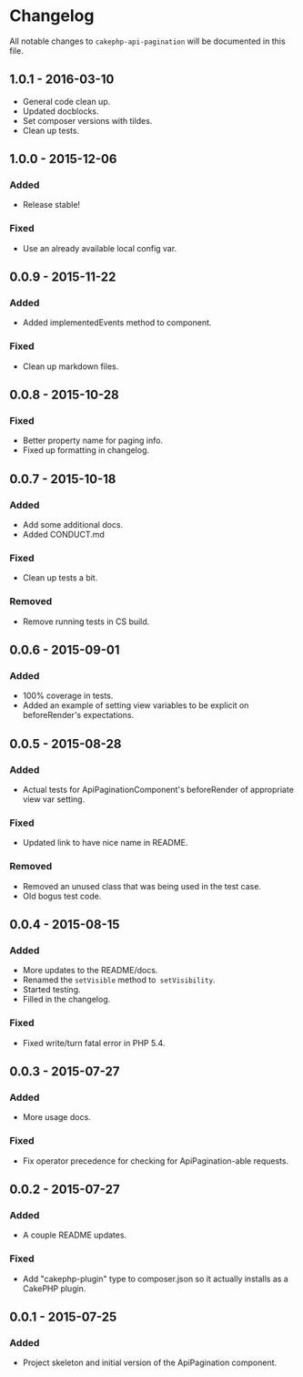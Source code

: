 # Changelog

All notable changes to `cakephp-api-pagination` will be documented in this file.

## 1.0.1 - 2016-03-10

- General code clean up.
- Updated docblocks.
- Set composer versions with tildes.
- Clean up tests.

## 1.0.0 - 2015-12-06

### Added
- Release stable!

### Fixed
- Use an already available local config var.

## 0.0.9 - 2015-11-22

### Added
- Added implementedEvents method to component.

### Fixed
- Clean up markdown files.

## 0.0.8 - 2015-10-28

### Fixed
- Better property name for paging info.
- Fixed up formatting in changelog.

## 0.0.7 - 2015-10-18

### Added
- Add some additional docs.
- Added CONDUCT.md

### Fixed
- Clean up tests a bit.

### Removed
- Remove running tests in CS build.

## 0.0.6 - 2015-09-01

### Added
- 100% coverage in tests.
- Added an example of setting view variables to be explicit on beforeRender's
  expectations.

## 0.0.5 - 2015-08-28

### Added
- Actual tests for ApiPaginationComponent's beforeRender of appropriate
  view var setting.

### Fixed
- Updated link to have nice name in README.

### Removed
- Removed an unused class that was being used in the test case.
- Old bogus test code.

## 0.0.4 - 2015-08-15

### Added
- More updates to the README/docs.
- Renamed the `setVisible` method to` setVisibility`.
- Started testing.
- Filled in the changelog.

### Fixed
- Fixed write/turn fatal error in PHP 5.4.

## 0.0.3 - 2015-07-27

### Added
- More usage docs.

### Fixed
- Fix operator precedence for checking for ApiPagination-able requests.

## 0.0.2 - 2015-07-27

### Added
- A couple README updates.

### Fixed
- Add "cakephp-plugin" type to composer.json so it actually installs as a CakePHP plugin.

## 0.0.1 - 2015-07-25

### Added
- Project skeleton and initial version of the ApiPagination component.
